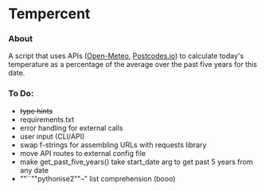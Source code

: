 # Tempercent

### About

A script that uses APIs ([Open-Meteo](https://open-meteo.com), [Postcodes.io](https://postcodes.io/)) to calculate today's temperature as a percentage of the average over the past five years for this date.

### To Do:

- ~~type hints~~
- requirements.txt
- error handling for external calls
- user input (CLI/API)
- swap f-strings for assembling URLs with requests library
- move API routes to external config file
- make get_past_five_years() take start_date arg to get past 5 years from any date
- ""``""pythonise2""`¬`" list comprehension (booo)
